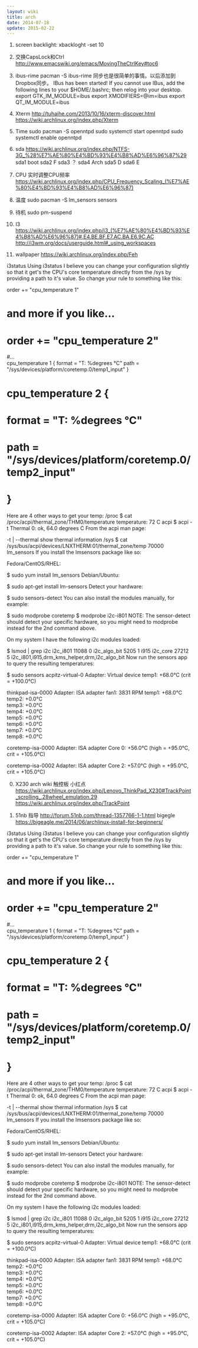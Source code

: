 ```yaml
---
layout: wiki
title: arch
date: 2014-07-18
update: 2015-02-22
---
```


1. screen backlight: xbackloght -set 10

2. 交换CapsLock和Ctrl	http://www.emacswiki.org/emacs/MovingTheCtrlKey#toc6

3. ibus-rime pacman -S ibus-rime
同步也是很简单的事情。以后添加到Dropbox同步。
IBus has been started! If you cannot use IBus, add the following lines to your $HOME/.bashrc; then relog into your desktop.
  export GTK_IM_MODULE=ibus
  export XMODIFIERS=@im=ibus
  export QT_IM_MODULE=ibus

4. Xterm
http://tuhaihe.com/2013/10/16/xterm-discover.html
https://wiki.archlinux.org/index.php/Xterm

5. Time
sudo pacman -S openntpd
sudo systemctl start openntpd
sudo systemctl enable openntpd

6. sda 
https://wiki.archlinux.org/index.php/NTFS-3G_%28%E7%AE%80%E4%BD%93%E4%B8%AD%E6%96%87%29
sda1 boot
sda2 F
sda3 ？
sda4 Arch
sda5 D
sda6 E

7. CPU 
实时调整CPU频率
https://wiki.archlinux.org/index.php/CPU_Frequency_Scaling_(%E7%AE%80%E4%BD%93%E4%B8%AD%E6%96%87)

8. 温度
sudo pacman -S lm_sensors
sensors

9. 待机
sudo pm-suspend

10. I3
https://wiki.archlinux.org/index.php/i3_(%E7%AE%80%E4%BD%93%E4%B8%AD%E6%96%87)#.E4.BE.BF.E7.AC.BA.E6.9C.AC
http://i3wm.org/docs/userguide.html#_using_workspaces

11.  wallpaper https://wiki.archlinux.org/index.php/Feh

i3status
Using i3status I believe you can change your configuration slightly so that it get's the CPU's core temperature directly from the /sys by providing a path to it's value. So change your rule to something like this:

order += "cpu_temperature 1"
# and more if you like...
# order += "cpu_temperature 2"

#...   
cpu_temperature 1 {
        format = "T: %degrees °C"
        path = "/sys/devices/platform/coretemp.0/temp1_input"
}

# cpu_temperature 2 {
#        format = "T: %degrees °C"
#        path = "/sys/devices/platform/coretemp.0/temp2_input"
# }
Here are 4 other ways to get your temp:
/proc
$ cat /proc/acpi/thermal_zone/THM0/temperature
temperature:             72 C
acpi
$ acpi -t
Thermal 0: ok, 64.0 degrees C
From the acpi man page:

   -t |  --thermal
             show thermal information
/sys
$ cat /sys/bus/acpi/devices/LNXTHERM\:01/thermal_zone/temp 
70000
lm_sensors
If you install the lmsensors package like so:

Fedora/CentOS/RHEL:

$ sudo yum install lm_sensors
Debian/Ubuntu:

$ sudo apt-get install lm-sensors
Detect your hardware:

$ sudo sensors-detect
You can also install the modules manually, for example:

$ sudo modprobe coretemp
$ modprobe i2c-i801
NOTE: The sensor-detect should detect your specific hardware, so you might need to modprobe <my driver> instead for the 2nd command above.

On my system I have the following i2c modules loaded:

$ lsmod | grep i2c
i2c_i801               11088  0 
i2c_algo_bit            5205  1 i915
i2c_core               27212  5 i2c_i801,i915,drm_kms_helper,drm,i2c_algo_bit
Now run the sensors app to query the resulting temperatures:

$ sudo sensors
acpitz-virtual-0
Adapter: Virtual device
temp1:        +68.0°C  (crit = +100.0°C)

thinkpad-isa-0000
Adapter: ISA adapter
fan1:        3831 RPM
temp1:        +68.0°C  
temp2:         +0.0°C  
temp3:         +0.0°C  
temp4:         +0.0°C  
temp5:         +0.0°C  
temp6:         +0.0°C  
temp7:         +0.0°C  
temp8:         +0.0°C  

coretemp-isa-0000
Adapter: ISA adapter
Core 0:       +56.0°C  (high = +95.0°C, crit = +105.0°C)

coretemp-isa-0002
Adapter: ISA adapter
Core 2:       +57.0°C  (high = +95.0°C, crit = +105.0°C)



0. X230 arch wiki 触控板 小红点
https://wiki.archlinux.org/index.php/Lenovo_ThinkPad_X230#TrackPoint_scrolling_.28wheel_emulation.29
https://wiki.archlinux.org/index.php/TrackPoint

0. 51nb 指导
http://forum.51nb.com/thread-1357766-1-1.html
bigegle
https://bigeagle.me/2014/06/archlinux-install-for-beginners/


i3status
Using i3status I believe you can change your configuration slightly so that it get's the CPU's core temperature directly from the /sys by providing a path to it's value. So change your rule to something like this:

order += "cpu_temperature 1"
# and more if you like...
# order += "cpu_temperature 2"

#...   
cpu_temperature 1 {
        format = "T: %degrees °C"
        path = "/sys/devices/platform/coretemp.0/temp1_input"
}

# cpu_temperature 2 {
#        format = "T: %degrees °C"
#        path = "/sys/devices/platform/coretemp.0/temp2_input"
# }
Here are 4 other ways to get your temp:
/proc
$ cat /proc/acpi/thermal_zone/THM0/temperature
temperature:             72 C
acpi
$ acpi -t
Thermal 0: ok, 64.0 degrees C
From the acpi man page:

   -t |  --thermal
             show thermal information
/sys
$ cat /sys/bus/acpi/devices/LNXTHERM\:01/thermal_zone/temp 
70000
lm_sensors
If you install the lmsensors package like so:

Fedora/CentOS/RHEL:

$ sudo yum install lm_sensors
Debian/Ubuntu:

$ sudo apt-get install lm-sensors
Detect your hardware:

$ sudo sensors-detect
You can also install the modules manually, for example:

$ sudo modprobe coretemp
$ modprobe i2c-i801
NOTE: The sensor-detect should detect your specific hardware, so you might need to modprobe <my driver> instead for the 2nd command above.

On my system I have the following i2c modules loaded:

$ lsmod | grep i2c
i2c_i801               11088  0 
i2c_algo_bit            5205  1 i915
i2c_core               27212  5 i2c_i801,i915,drm_kms_helper,drm,i2c_algo_bit
Now run the sensors app to query the resulting temperatures:

$ sudo sensors
acpitz-virtual-0
Adapter: Virtual device
temp1:        +68.0°C  (crit = +100.0°C)

thinkpad-isa-0000
Adapter: ISA adapter
fan1:        3831 RPM
temp1:        +68.0°C  
temp2:         +0.0°C  
temp3:         +0.0°C  
temp4:         +0.0°C  
temp5:         +0.0°C  
temp6:         +0.0°C  
temp7:         +0.0°C  
temp8:         +0.0°C  

coretemp-isa-0000
Adapter: ISA adapter
Core 0:       +56.0°C  (high = +95.0°C, crit = +105.0°C)

coretemp-isa-0002
Adapter: ISA adapter
Core 2:       +57.0°C  (high = +95.0°C, crit = +105.0°C)
